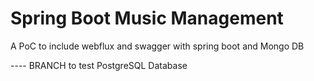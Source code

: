 # Spring Boot Music Management
A PoC to include webflux and swagger with spring boot and Mongo DB

---- BRANCH to test PostgreSQL Database


